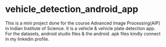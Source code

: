 # vehicle_detection_android_app

This is a mini project done for the course Advanced Image Processing(AIP) in Indian Institute of Science. It is a vehicle & vehicle plate detection app. For the datasets, android studio files & the android .apk files kindly connect in my linkedin profile.

